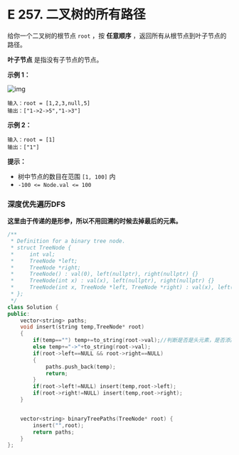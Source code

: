 # E 257. 二叉树的所有路径

给你一个二叉树的根节点 `root` ，按 **任意顺序** ，返回所有从根节点到叶子节点的路径。

**叶子节点** 是指没有子节点的节点。

 

**示例 1：**

![img](https://assets.leetcode.com/uploads/2021/03/12/paths-tree.jpg)

```
输入：root = [1,2,3,null,5]
输出：["1->2->5","1->3"]
```

**示例 2：**

```
输入：root = [1]
输出：["1"]
```

 

**提示：**

- 树中节点的数目在范围 `[1, 100]` 内
- `-100 <= Node.val <= 100`





### 深度优先遍历DFS

**这里由于传递的是形参，所以不用回溯的时候去掉最后的元素。**

```cpp
/**
 * Definition for a binary tree node.
 * struct TreeNode {
 *     int val;
 *     TreeNode *left;
 *     TreeNode *right;
 *     TreeNode() : val(0), left(nullptr), right(nullptr) {}
 *     TreeNode(int x) : val(x), left(nullptr), right(nullptr) {}
 *     TreeNode(int x, TreeNode *left, TreeNode *right) : val(x), left(left), right(right) {}
 * };
 */
class Solution {
public:
    vector<string> paths;
    void insert(string temp,TreeNode* root)
    {
        if(temp=="") temp+=to_string(root->val);//判断是否是头元素，是否添加箭头
        else temp+="->"+to_string(root->val);
        if(root->left==NULL && root->right==NULL) 
        {
            paths.push_back(temp);
            return;
        }
        if(root->left!=NULL) insert(temp,root->left);
        if(root->right!=NULL) insert(temp,root->right);
    }


    vector<string> binaryTreePaths(TreeNode* root) {
        insert("",root);
        return paths;
    }
};

```


